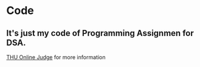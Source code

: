 # Code
## It's just my code of Programming Assignmen for DSA.
[THU Online Judge](https://dsa.cs.tsinghua.edu.cn/oj/course.shtml?courseid=80) for more information
